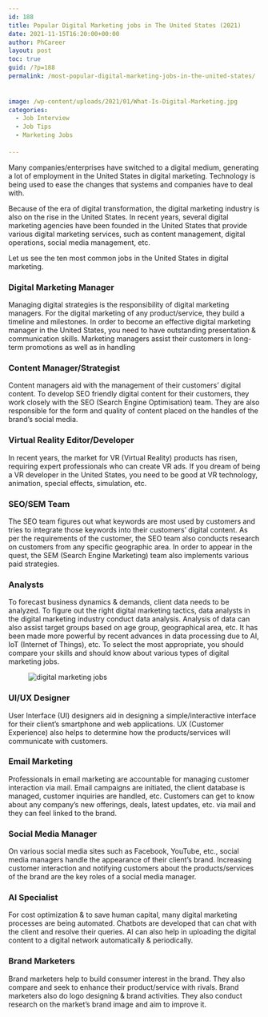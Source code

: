 ```yaml
---
id: 188
title: Popular Digital Marketing jobs in The United States (2021)
date: 2021-11-15T16:20:00+00:00
author: PhCareer
layout: post
toc: true
guid: /?p=188
permalink: /most-popular-digital-marketing-jobs-in-the-united-states/


image: /wp-content/uploads/2021/01/What-Is-Digital-Marketing.jpg
categories:
  - Job Interview
  - Job Tips
  - Marketing Jobs
 
---
```

Many companies/enterprises have switched to a digital medium, generating a lot of employment in the United States in digital marketing. Technology is being used to ease the changes that systems and companies have to deal with.

Because of the era of digital transformation, the digital marketing industry is also on the rise in the United States. In recent years, several digital marketing agencies have been founded in the United States that provide various digital marketing services, such as content management, digital operations, social media management, etc.

Let us see the ten most common jobs in the United States in digital marketing.

### Digital Marketing Manager

Managing digital strategies is the responsibility of digital marketing managers. For the digital marketing of any product/service, they build a timeline and milestones. In order to become an effective digital marketing manager in the United States, you need to have outstanding presentation & communication skills. Marketing managers assist their customers in long-term promotions as well as in handling

### Content Manager/Strategist 

Content managers aid with the management of their customers&#8217; digital content. To develop SEO friendly digital content for their customers, they work closely with the SEO (Search Engine Optimisation) team. They are also responsible for the form and quality of content placed on the handles of the brand&#8217;s social media.

### Virtual Reality Editor/Developer 

In recent years, the market for VR (Virtual Reality) products has risen, requiring expert professionals who can create VR ads. If you dream of being a VR developer in the United States, you need to be good at VR technology, animation, special effects, simulation, etc.

### SEO/SEM Team 

The SEO team figures out what keywords are most used by customers and tries to integrate those keywords into their customers&#8217; digital content. As per the requirements of the customer, the SEO team also conducts research on customers from any specific geographic area. In order to appear in the quest, the SEM (Search Engine Marketing) team also implements various paid strategies.

### Analysts 

To forecast business dynamics & demands, client data needs to be analyzed. To figure out the right digital marketing tactics, data analysts in the digital marketing industry conduct data analysis. Analysis of data can also assist target groups based on age group, geographical area, etc. It has been made more powerful by recent advances in data processing due to AI, IoT (Internet of Things), etc. To select the most appropriate, you should compare your skills and should know about various types of digital marketing jobs.
 

<div class="wp-block-image">
  <figure class="aligncenter size-full"><img loading="lazy" width="606" height="303" src="/wp-content/uploads/2021/01/digital-marketing-jobs.webp" alt="digital marketing jobs" class="wp-image-1034" srcset="/wp-content/uploads/2021/01/digital-marketing-jobs.webp 606w, /wp-content/uploads/2021/01/digital-marketing-jobs-300x150.webp 300w" sizes="(max-width: 606px) 100vw, 606px" /></figure>
</div>

 
### UI/UX Designer 

User Interface (UI) designers aid in designing a simple/interactive interface for their client&#8217;s smartphone and web applications. UX (Customer Experience) also helps to determine how the products/services will communicate with customers.

### Email Marketing 

Professionals in email marketing are accountable for managing customer interaction via mail. Email campaigns are initiated, the client database is managed, customer inquiries are handled, etc. Customers can get to know about any company&#8217;s new offerings, deals, latest updates, etc. via mail and they can feel linked to the brand.

### Social Media Manager 

On various social media sites such as Facebook, YouTube, etc., social media managers handle the appearance of their client&#8217;s brand. Increasing customer interaction and notifying customers about the products/services of the brand are the key roles of a social media manager.

### AI Specialist 

For cost optimization & to save human capital, many digital marketing processes are being automated. Chatbots are developed that can chat with the client and resolve their queries. AI can also help in uploading the digital content to a digital network automatically & periodically.

### Brand Marketers 

Brand marketers help to build consumer interest in the brand. They also compare and seek to enhance their product/service with rivals. Brand marketers also do logo designing & brand activities. They also conduct research on the market&#8217;s brand image and aim to improve it.
 